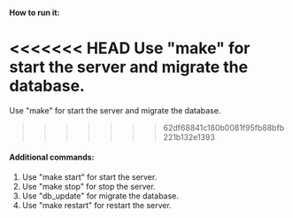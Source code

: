 #### How to run it:
<<<<<<< HEAD
Use "make" for start the server and migrate the database.  
=======
Use "make" for start the server and migrate the database.
>>>>>>> 62df68841c180b0081f95fb88bfb221b132e1393
#### Additional commands:
1. Use "make start" for start the server.
2. Use "make stop" for stop the server.  
3. Use "db_update" for migrate the database.    
4. Use "make restart" for restart the server.
